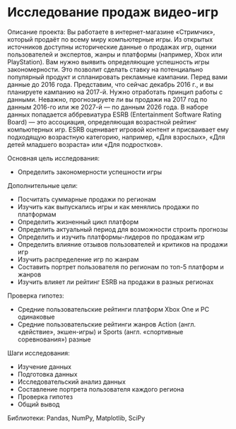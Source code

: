 # Исследование продаж видео-игр

Описание проекта:
Вы работаете в интернет-магазине «Стримчик», который продаёт по всему миру компьютерные игры. Из открытых источников доступны исторические данные о продажах игр, оценки пользователей и экспертов, жанры и платформы (например, Xbox или PlayStation).
Вам нужно выявить определяющие успешность игры закономерности. Это позволит сделать ставку на потенциально популярный продукт и спланировать рекламные кампании.
Перед вами данные до 2016 года. Представим, что сейчас декабрь 2016 г., и вы планируете кампанию на 2017-й. Нужно отработать принцип работы с данными. Неважно, прогнозируете ли вы продажи на 2017 год по данным 2016-го или же 2027-й — по данным 2026 года.
В наборе данных попадается аббревиатура ESRB (Entertainment Software Rating Board) — это ассоциация, определяющая возрастной рейтинг компьютерных игр.
ESRB оценивает игровой контент и присваивает ему подходящую возрастную категорию, например, «Для взрослых», «Для детей младшего возраста» или «Для подростков».

Основная цель исследования:

* Определить закономерности успешности игры

Дополнительные цели:

* Посчитать суммарные продажи по регионам
* Изучить как выпускались игры и как менялись продажи по платформам
* Определить жизненный цикл платформ
* Определить актуальный период для возможности строить прогнозы
* Определить и изучить платформы-лидеров по продажам игр
* Определить влияние отзывов пользователей и критиков на продажи игр
* Изучить распределение игр по жанрам
* Составить портрет пользователя по регионам по топ-5 платформ и жанров
* Изучить влияет ли рейтинг ESRB на продажи в разных регионах

Проверка гипотез:

* Средние пользовательские рейтинги платформ Xbox One и PC одинаковые
* Средние пользовательские рейтинги жанров Action (англ. «действие», экшен-игры) и Sports (англ. «спортивные соревнования») разные

Шаги исследования:

* Изучение данных
* Подготовка данных
* Исследовательский анализ данных
* Составление портрета пользователя каждого региона
* Проверка гипотез
* Общий вывод

Библиотеки:
Pandas, NumPy, Matplotlib, SciPy
